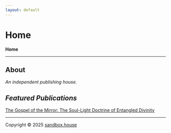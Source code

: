 ```yaml
---
layout: default
---
```

# Home
<b>Home</b>
* * *

## About

<i>An independent publishing house.</i>

## <i>Featured Publications</i>

[The Gospel of the Mirror: The Soul-Light Doctrine of Entangled Divinity](https://sandbox.house/the-gospel-of-the-mirror/)

---

Copyright &copy; 2025 [sandbox.house](https://sandbox.house/)